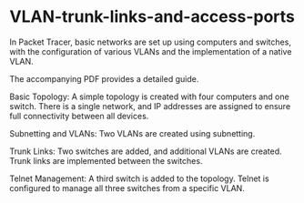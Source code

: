 # VLAN-trunk-links-and-access-ports


In Packet Tracer, basic networks are set up using computers and switches, with the configuration of various VLANs and the implementation of a native VLAN.

The accompanying PDF provides a detailed guide.

Basic Topology: A simple topology is created with four computers and one switch. There is a single network, and IP addresses are assigned to ensure full connectivity between all devices.

Subnetting and VLANs: Two VLANs are created using subnetting.

Trunk Links: Two switches are added, and additional VLANs are created. Trunk links are implemented between the switches.

Telnet Management: A third switch is added to the topology. Telnet is configured to manage all three switches from a specific VLAN.

